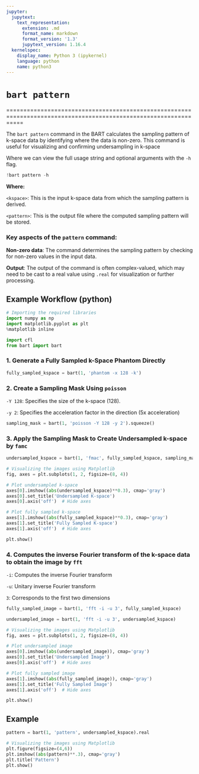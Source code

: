 ```yaml
---
jupyter:
  jupytext:
    text_representation:
      extension: .md
      format_name: markdown
      format_version: '1.3'
      jupytext_version: 1.16.4
  kernelspec:
    display_name: Python 3 (ipykernel)
    language: python
    name: python3
---
```


# `bart pattern`

=================================================================================================================

The `bart pattern` command in the BART calculates the sampling pattern of k-space data by identifying where the data is non-zero. This command is useful for visualizing and confirming undersampling in k-space

Where we can view the full usage string and optional arguments with the `-h` flag.

```python
!bart pattern -h
```

**Where:**

`<kspace>`: This is the input k-space data from which the sampling pattern is derived.

`<pattern>`: This is the output file where the computed sampling pattern will be stored.


### Key aspects of the `pattern` command:

**Non-zero data**: The command determines the sampling pattern by checking for non-zero values in the input data.

**Output**: The output of the command is often complex-valued, which may need to be cast to a real value using `.real` for visualization or further processing.


## Example Workflow (python)

```python
# Importing the required libraries
import numpy as np
import matplotlib.pyplot as plt
%matplotlib inline

import cfl
from bart import bart
```

### 1. Generate a Fully Sampled k-Space Phantom Directly

```python
fully_sampled_kspace = bart(1, 'phantom -x 128 -k')
```

### 2. Create a Sampling Mask Using `poisson`

`-Y 128`: Specifies the size of the k-space (128).

`-y 2`: Specifies the acceleration factor in the direction (5x acceleration)

```python
sampling_mask = bart(1, 'poisson -Y 128 -y 2').squeeze()
```

### 3. Apply the Sampling Mask to Create Undersampled k-space by `famc`

```python
undersampled_kspace = bart(1, 'fmac', fully_sampled_kspace, sampling_mask)
```

```python
# Visualizing the images using Matplotlib
fig, axes = plt.subplots(1, 2, figsize=(8, 4))

# Plot undersampled k-space
axes[0].imshow((abs(undersampled_kspace)**0.3), cmap='gray')
axes[0].set_title('Undersampled K-space')
axes[0].axis('off')  # Hide axes

# Plot fully sampled k-space
axes[1].imshow((abs(fully_sampled_kspace)**0.3), cmap='gray')
axes[1].set_title('Fully Sampled K-space')
axes[1].axis('off')  # Hide axes

plt.show()
```

### 4. Computes the inverse Fourier transform of the k-space data to obtain the image by `fft`

`-i`: Computes the inverse Fourier transform

`-u`: Unitary inverse Fourier transform

`3`: Corresponds to the first two dimensions

```python
fully_sampled_image = bart(1, 'fft -i -u 3', fully_sampled_kspace)
```

```python
undersampled_image = bart(1, 'fft -i -u 3', undersampled_kspace)
```

```python
# Visualizing the images using Matplotlib
fig, axes = plt.subplots(1, 2, figsize=(8, 4))

# Plot undersampled image
axes[0].imshow((abs(undersampled_image)), cmap='gray')
axes[0].set_title('Undersampled Image')
axes[0].axis('off')  # Hide axes

# Plot fully sampled image
axes[1].imshow((abs(fully_sampled_image)), cmap='gray')
axes[1].set_title('Fully Sampled Image')
axes[1].axis('off')  # Hide axes

plt.show()
```

## Example 

```python
pattern = bart(1, 'pattern', undersampled_kspace).real
```

```python
# Visualizing the images using Matplotlib 
plt.figure(figsize=(4,6))
plt.imshow((abs(pattern)**.3), cmap='gray')
plt.title('Pattern')
plt.show()
```

```python

```
